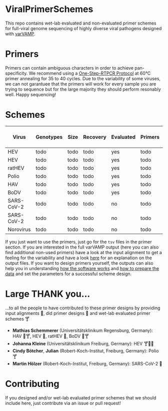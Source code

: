 # ViralPrimerSchemes
This repo contains wet-lab evaluated and non-evaluated primer schemes for full-viral genome sequencing of highly diverse viral pathogens designed with [varVAMP](https://github.com/jonas-fuchs/varVAMP).

# Primers
Primers can contain ambiguous characters in order to achieve pan-specificity. We recommend using a [One-Step-RTPCR Protocol](https://github.com/jonas-fuchs/varVAMP/blob/master/docs/wet_lab_protocol.md) at 60°C primer annealing for 35 to 40 cycles. Due to the variability of some viruses, we can not garantuee that the primers will work for every sample you are trying to sequence but for the large majority they should perform resonably well. Happy sequencing!

# Schemes

| Virus | Genotypes | Size | Recovery | Evaluated | Primers | Input alignment | Full varVAMP output
| --- | --- | --- | --- | --- | --- | --- |  --- |
HEV | todo | todo | todo | yes | todo | todo | todo
HEV | todo | todo | todo | yes | todo | todo | todo
ratHEV | todo | todo | todo | yes | todo | todo | todo
Polio | todo | todo | todo | yes | todo | todo | todo
HAV | todo | todo | todo | yes | todo | todo | todo
BoDV | todo | todo | todo | yes | todo | todo | todo
SARS-CoV-2 | todo | todo | todo | no | todo | todo | todo
SARS-CoV-2 | todo | todo | todo | no | todo | todo | todo
Norovirus | todo | todo | todo | no | todo | todo | todo

If you just want to use the primers, just go for the `tsv` files in the primer section. If you are interested in the full varVAMP output (here you can also find additional non-used primers) have a look at the input alignment to get a feeling for the variability and have a look [here](https://github.com/jonas-fuchs/varVAMP/blob/master/docs/output.md) for an explanation on the output files. If you want to design primers yourself, the outputs can also help you in understanding [how the software works](https://github.com/jonas-fuchs/varVAMP/blob/master/docs/how_varvamp_works.md) and [how to prepare the data](https://github.com/jonas-fuchs/varVAMP/blob/master/docs/preparing_the_data.md) and set the parameters for a successful scheme design.


# Large THANK you...

...to all the people to have contributed to these primer designs by providing input alignments :beer:, did primer designs :wine_glass: and wet-lab evaluated primer schemes :cocktail:

- **Mathias Schemmerer** (Universitätsklinikum Regensburg, Germany): HAV :beer::cocktail:, HEV :beer:, ratHEV :beer:, BoDV :beer::cocktail:
- **Johanna Kleine** (Universitätsklinikum Freiburg, Germany): HEV :cocktail::wine_glass::beer:
- **Cindy Bötcher**, **Julian** (Robert-Koch-Institut, Freiburg, Germany): Polio :cocktail:
- **Martin Hölzer** (Robert-Koch-Institut, Freiburg, Germany): SARS-CoV-2 :beer:


# Contributing

If you designed and/or wet-lab evaluated primer schemes that we should include here, just contribute via an issue or pull request!






